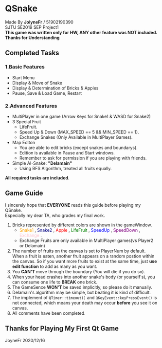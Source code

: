 # QSnake
Made By **JolyneFr** / 51902190390  
SJTU SE2019 SEP Project1  
**This game was written only for HW, ANY other feature was NOT included.**  
**Thanks for Understanding**
## Completed Tasks ##
### 1.Basic Features  
- Start Menu
- Display & Move of Snake
- Display & Determination of Bricks & Apples
- Pause, Save & Load Game, Restart  

### 2.Advanced Features
- MultiPlayer in one game (Arrow Keys for Snake1 & WASD for Snake2)
- 3 Special Fruit
    - LifeFruit.
    - Speed Up & Down (MAX_SPEED == 5 && MIN_SPEED == 1).
    - Exchange Snakes (Only Available in MultiPlayer Games).
- Map Editon
    - You are able to edit bricks (except snakes and boundarys).
    - Edition is available in Pause and Start windows.
    - Remember to ask for permission if you are playing with friends.
- Simple AI-Snake: **"Delamain"**
    - Using BFS Algorithm, treated all fruits equally.  
    
**All required tasks are included.**
    
## Game Guide
I sincerely hope that **EVERYONE** reads this guide before playing my QSnake.  
Especially my dear TA, who grades my final work.  
1. Bricks represented by different colors are shown in the gameWindow.  
    - <font color = #FFA500> Snake1 </font>,
  <font color = #000080> Snake2 </font>,
  <font color = #FF0000> Apple </font>,
  <font color = #008000> LifeFruit </font>,
  <font color = #0000FF> SpeedUp </font> ,
  <font color = #800080> SpeedDown </font>,
  <font color = #FFC)CB> Exchange </font>.  
    - Exchange Fruits are only available in MultiPlayer games(vs Player2 or Delamain)
2. The number of fruits on the canvas is set to PlayerNum by default. When a fruit is eaten, another fruit appears on a random postion within the canvas. So if you want more fruits to exist at the same time, just **use edit function** to add as many as you want.
3. You **CAN'T** move through the boundary (You will die if you do so).
4. When your head crashes into another snake's body (or yourself's), you can consume one life to **BREAK** one brick.  
5. The GameSence **WON'T** be saved implicitly, so please do it manually.
6. Delamain's algorithm may be simple, but beating it is kind of difficult.
7. The implement of `QTimer::timeout()` and `QKeyEvent::keyPressEvent()` is not connected, which means your death may occur **before** you see it on canvas.
8. All comments have been completed.

## Thanks for Playing My First Qt Game
JoyneFr 2020/12/16
